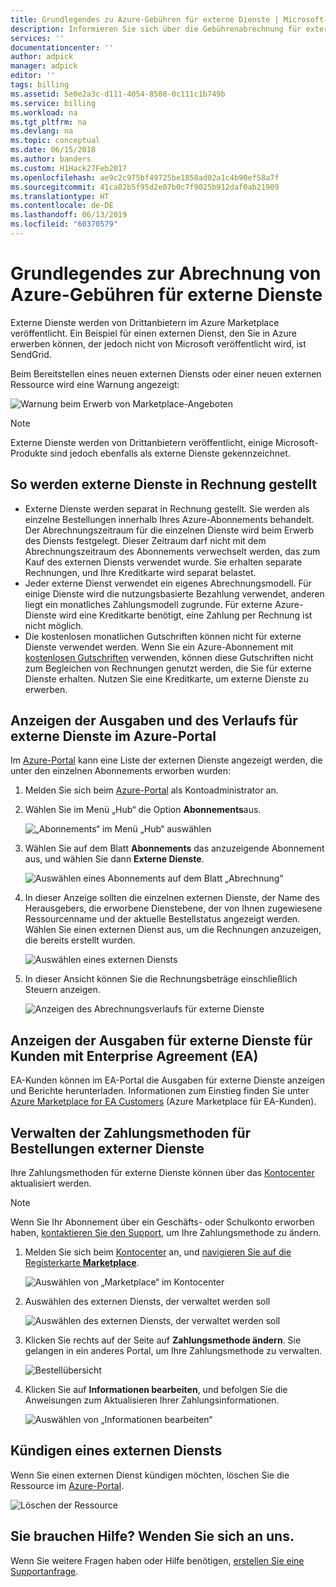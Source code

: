 ```yaml
---
title: Grundlegendes zu Azure-Gebühren für externe Dienste | Microsoft-Dokumentation
description: Informieren Sie sich über die Gebührenabrechnung für externe Dienste in Azure (früher Marketplace).
services: ''
documentationcenter: ''
author: adpick
manager: adpick
editor: ''
tags: billing
ms.assetid: 5e0e2a3c-d111-4054-8508-0c111c1b749b
ms.service: billing
ms.workload: na
ms.tgt_pltfrm: na
ms.devlang: na
ms.topic: conceptual
ms.date: 06/15/2018
ms.author: banders
ms.custom: H1Hack27Feb2017
ms.openlocfilehash: ae9c2c975bf49725be1858ad02a1c4b90ef58a7f
ms.sourcegitcommit: 41ca82b5f95d2e07b0c7f9025b912daf0ab21909
ms.translationtype: HT
ms.contentlocale: de-DE
ms.lasthandoff: 06/13/2019
ms.locfileid: "60370579"
---
```

# <a name="understand-your-azure-billing-for-external-service-charges"></a>Grundlegendes zur Abrechnung von Azure-Gebühren für externe Dienste
Externe Dienste werden von Drittanbietern im Azure Marketplace veröffentlicht. Ein Beispiel für einen externen Dienst, den Sie in Azure erwerben können, der jedoch nicht von Microsoft veröffentlicht wird, ist SendGrid.

Beim Bereitstellen eines neuen externen Diensts oder einer neuen externen Ressource wird eine Warnung angezeigt:

![Warnung beim Erwerb von Marketplace-Angeboten](./media/billing-understand-your-azure-marketplace-charges/marketplace-warning.PNG)

> [!NOTE]
> Externe Dienste werden von Drittanbietern veröffentlicht, einige Microsoft-Produkte sind jedoch ebenfalls als externe Dienste gekennzeichnet.
> 
> 

## <a name="how-external-services-are-billed"></a>So werden externe Dienste in Rechnung gestellt
- Externe Dienste werden separat in Rechnung gestellt. Sie werden als einzelne Bestellungen innerhalb Ihres Azure-Abonnements behandelt. Der Abrechnungszeitraum für die einzelnen Dienste wird beim Erwerb des Diensts festgelegt. Dieser Zeitraum darf nicht mit dem Abrechnungszeitraum des Abonnements verwechselt werden, das zum Kauf des externen Diensts verwendet wurde. Sie erhalten separate Rechnungen, und Ihre Kreditkarte wird separat belastet.
- Jeder externe Dienst verwendet ein eigenes Abrechnungsmodell. Für einige Dienste wird die nutzungsbasierte Bezahlung verwendet, anderen liegt ein monatliches Zahlungsmodell zugrunde. Für externe Azure-Dienste wird eine Kreditkarte benötigt, eine Zahlung per Rechnung ist nicht möglich.
- Die kostenlosen monatlichen Gutschriften können nicht für externe Dienste verwendet werden. Wenn Sie ein Azure-Abonnement mit [kostenlosen Gutschriften](https://azure.microsoft.com/pricing/spending-limits/) verwenden, können diese Gutschriften nicht zum Begleichen von Rechnungen genutzt werden, die Sie für externe Dienste erhalten. Nutzen Sie eine Kreditkarte, um externe Dienste zu erwerben.

## <a name="view-external-service-spending-and-history-in-the-azure-portal"></a>Anzeigen der Ausgaben und des Verlaufs für externe Dienste im Azure-Portal
Im [Azure-Portal](https://portal.azure.com/) kann eine Liste der externen Dienste angezeigt werden, die unter den einzelnen Abonnements erworben wurden: 

1. Melden Sie sich beim [Azure-Portal](https://portal.azure.com/) als Kontoadministrator an.
2. Wählen Sie im Menü „Hub“ die Option **Abonnements**aus.
   
    ![„Abonnements“ im Menü „Hub“ auswählen](./media/billing-understand-your-azure-marketplace-charges/sub-button.png) 
3. Wählen Sie auf dem Blatt **Abonnements** das anzuzeigende Abonnement aus, und wählen Sie dann **Externe Dienste**.
   
    ![Auswählen eines Abonnements auf dem Blatt „Abrechnung“](./media/billing-understand-your-azure-marketplace-charges/select-sub-external-services.png)
4. In dieser Anzeige sollten die einzelnen externen Dienste, der Name des Herausgebers, die erworbene Dienstebene, der von Ihnen zugewiesene Ressourcenname und der aktuelle Bestellstatus angezeigt werden. Wählen Sie einen externen Dienst aus, um die Rechnungen anzuzeigen, die bereits erstellt wurden.
   
    ![Auswählen eines externen Diensts](./media/billing-understand-your-azure-marketplace-charges/external-service-blade2.png)
5. In dieser Ansicht können Sie die Rechnungsbeträge einschließlich Steuern anzeigen.
   
    ![Anzeigen des Abrechnungsverlaufs für externe Dienste](./media/billing-understand-your-azure-marketplace-charges/billing-overview-blade.png)

## <a name="view-external-service-spending-for-enterprise-agreement-ea-customers"></a>Anzeigen der Ausgaben für externe Dienste für Kunden mit Enterprise Agreement (EA)
EA-Kunden können im EA-Portal die Ausgaben für externe Dienste anzeigen und Berichte herunterladen. Informationen zum Einstieg finden Sie unter [Azure Marketplace for EA Customers](https://ea.azure.com/helpdocs/azureMarketplace) (Azure Marketplace für EA-Kunden).

## <a name="manage-payment-methods-for-external-service-orders"></a>Verwalten der Zahlungsmethoden für Bestellungen externer Dienste
Ihre Zahlungsmethoden für externe Dienste können über das [Kontocenter](https://account.windowsazure.com/) aktualisiert werden.

> [!NOTE]
> Wenn Sie Ihr Abonnement über ein Geschäfts- oder Schulkonto erworben haben, [kontaktieren Sie den Support](https://portal.azure.com/?#blade/Microsoft_Azure_Support/HelpAndSupportBlade), um Ihre Zahlungsmethode zu ändern.
> 
> 

1. Melden Sie sich beim [Kontocenter](https://account.windowsazure.com/) an, und [navigieren Sie auf die Registerkarte **Marketplace**](https://account.windowsazure.com/Store).
   
    ![Auswählen von „Marketplace“ im Kontocenter](./media/billing-understand-your-azure-marketplace-charges/select-marketplace.png)
2. Auswählen des externen Diensts, der verwaltet werden soll
   
    ![Auswählen des externen Diensts, der verwaltet werden soll](./media/billing-understand-your-azure-marketplace-charges/select-ext-service.png)
3. Klicken Sie rechts auf der Seite auf **Zahlungsmethode ändern**. Sie gelangen in ein anderes Portal, um Ihre Zahlungsmethode zu verwalten.
   
    ![Bestellübersicht](./media/billing-understand-your-azure-marketplace-charges/change-payment.PNG)
4. Klicken Sie auf **Informationen bearbeiten**, und befolgen Sie die Anweisungen zum Aktualisieren Ihrer Zahlungsinformationen.
   
    ![Auswählen von „Informationen bearbeiten“](./media/billing-understand-your-azure-marketplace-charges/edit-info.png)

## <a name="cancel-an-external-service-order"></a>Kündigen eines externen Diensts
Wenn Sie einen externen Dienst kündigen möchten, löschen Sie die Ressource im [Azure-Portal](https://portal.azure.com).

![Löschen der Ressource](./media/billing-understand-your-azure-marketplace-charges/deleteMarketplaceOrder.PNG)

## <a name="need-help-contact-us"></a>Sie brauchen Hilfe? Wenden Sie sich an uns.

Wenn Sie weitere Fragen haben oder Hilfe benötigen, [erstellen Sie eine Supportanfrage](https://go.microsoft.com/fwlink/?linkid=2083458).

